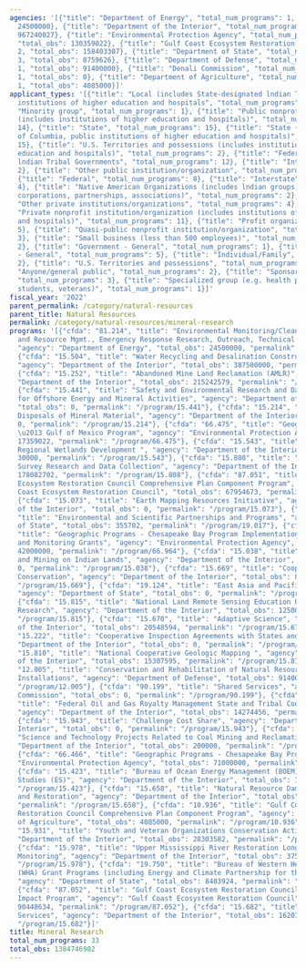 ```yaml
---
agencies: '[{"title": "Department of Energy", "total_num_programs": 1, "total_obs":
  24500000}, {"title": "Department of the Interior", "total_num_programs": 21, "total_obs":
  967240027}, {"title": "Environmental Protection Agency", "total_num_programs": 3,
  "total_obs": 130359022}, {"title": "Gulf Coast Ecosystem Restoration Council", "total_num_programs":
  2, "total_obs": 158403307}, {"title": "Department of State", "total_num_programs":
  3, "total_obs": 8759626}, {"title": "Department of Defense", "total_num_programs":
  1, "total_obs": 91400000}, {"title": "Denali Commission", "total_num_programs":
  1, "total_obs": 0}, {"title": "Department of Agriculture", "total_num_programs":
  1, "total_obs": 4085000}]'
applicant_types: '[{"title": "Local (includes State-designated lndian Tribes, excludes
  institutions of higher education and hospitals", "total_num_programs": 13}, {"title":
  "Minority group", "total_num_programs": 1}, {"title": "Public nonprofit institution/organization
  (includes institutions of higher education and hospitals)", "total_num_programs":
  14}, {"title": "State", "total_num_programs": 15}, {"title": "State (includes District
  of Columbia, public institutions of higher education and hospitals)", "total_num_programs":
  15}, {"title": "U.S. Territories and possessions (includes institutions of higher
  education and hospitals)", "total_num_programs": 2}, {"title": "Federally Recognized
  lndian Tribal Governments", "total_num_programs": 12}, {"title": "Intrastate", "total_num_programs":
  2}, {"title": "Other public institution/organization", "total_num_programs": 9},
  {"title": "Federal", "total_num_programs": 8}, {"title": "Interstate", "total_num_programs":
  4}, {"title": "Native American Organizations (includes lndian groups, cooperatives,
  corporations, partnerships, associations)", "total_num_programs": 2}, {"title":
  "Other private institutions/organizations", "total_num_programs": 4}, {"title":
  "Private nonprofit institution/organization (includes institutions of higher education
  and hospitals)", "total_num_programs": 11}, {"title": "Profit organization", "total_num_programs":
  5}, {"title": "Quasi-public nonprofit institution/organization", "total_num_programs":
  3}, {"title": "Small business (less than 500 employees)", "total_num_programs":
  2}, {"title": "Government - General", "total_num_programs": 1}, {"title": "Non-Government
  - General", "total_num_programs": 5}, {"title": "Individual/Family", "total_num_programs":
  2}, {"title": "U.S. Territories and possessions", "total_num_programs": 1}, {"title":
  "Anyone/general public", "total_num_programs": 2}, {"title": "Sponsored organization",
  "total_num_programs": 3}, {"title": "Specialized group (e.g. health professionals,
  students, veterans)", "total_num_programs": 1}]'
fiscal_year: '2022'
parent_permalink: /category/natural-resources
parent_title: Natural Resources
permalink: /category/natural-resources/mineral-research
programs: '[{"cfda": "81.214", "title": "Environmental Monitoring/Cleanup, Cultural
  and Resource Mgmt., Emergency Response Research, Outreach, Technical Analysis",
  "agency": "Department of Energy", "total_obs": 24500000, "permalink": "/program/81.214"},
  {"cfda": "15.504", "title": "Water Recycling and Desalination Construction Programs",
  "agency": "Department of the Interior", "total_obs": 387500000, "permalink": "/program/15.504"},
  {"cfda": "15.252", "title": "Abandoned Mine Land Reclamation (AMLR)", "agency":
  "Department of the Interior", "total_obs": 215242579, "permalink": "/program/15.252"},
  {"cfda": "15.441", "title": "Safety and Environmental Research and Data Collection
  for Offshore Energy and Mineral Activities", "agency": "Department of the Interior",
  "total_obs": 0, "permalink": "/program/15.441"}, {"cfda": "15.214", "title": "Non-Sale
  Disposals of Mineral Material", "agency": "Department of the Interior", "total_obs":
  0, "permalink": "/program/15.214"}, {"cfda": "66.475", "title": "Geographic Programs
  \u2013 Gulf of Mexico Program", "agency": "Environmental Protection Agency", "total_obs":
  17359022, "permalink": "/program/66.475"}, {"cfda": "15.543", "title": "Lake Tahoe
  Regional Wetlands Development ", "agency": "Department of the Interior", "total_obs":
  30000, "permalink": "/program/15.543"}, {"cfda": "15.808", "title": "U.S. Geological
  Survey Research and Data Collection", "agency": "Department of the Interior", "total_obs":
  178082702, "permalink": "/program/15.808"}, {"cfda": "87.051", "title": "Gulf Coast
  Ecosystem Restoration Council Comprehensive Plan Component Program", "agency": "Gulf
  Coast Ecosystem Restoration Council", "total_obs": 67954673, "permalink": "/program/87.051"},
  {"cfda": "15.073", "title": "Earth Mapping Resources Initiative", "agency": "Department
  of the Interior", "total_obs": 0, "permalink": "/program/15.073"}, {"cfda": "19.017",
  "title": "Environmental and Scientific Partnerships and Programs", "agency": "Department
  of State", "total_obs": 355702, "permalink": "/program/19.017"}, {"cfda": "66.964",
  "title": "Geographic Programs - Chesapeake Bay Program Implementation, Regulatory/Accountability
  and Monitoring Grants", "agency": "Environmental Protection Agency", "total_obs":
  42000000, "permalink": "/program/66.964"}, {"cfda": "15.038", "title": "Minerals
  and Mining on Indian Lands", "agency": "Department of the Interior", "total_obs":
  0, "permalink": "/program/15.038"}, {"cfda": "15.669", "title": "Cooperative Landscape
  Conservation", "agency": "Department of the Interior", "total_obs": 81300000, "permalink":
  "/program/15.669"}, {"cfda": "19.124", "title": "East Asia and Pacific Grants Program",
  "agency": "Department of State", "total_obs": 0, "permalink": "/program/19.124"},
  {"cfda": "15.815", "title": "National Land Remote Sensing Education Outreach and
  Research", "agency": "Department of the Interior", "total_obs": 1250000, "permalink":
  "/program/15.815"}, {"cfda": "15.670", "title": "Adaptive Science", "agency": "Department
  of the Interior", "total_obs": 20548594, "permalink": "/program/15.670"}, {"cfda":
  "15.222", "title": "Cooperative Inspection Agreements with States and Tribes", "agency":
  "Department of the Interior", "total_obs": 0, "permalink": "/program/15.222"}, {"cfda":
  "15.810", "title": "National Cooperative Geologic Mapping ", "agency": "Department
  of the Interior", "total_obs": 15307595, "permalink": "/program/15.810"}, {"cfda":
  "12.005", "title": "Conservation and Rehabilitation of Natural Resources on Military
  Installations", "agency": "Department of Defense", "total_obs": 91400000, "permalink":
  "/program/12.005"}, {"cfda": "90.199", "title": "Shared Services", "agency": "Denali
  Commission", "total_obs": 0, "permalink": "/program/90.199"}, {"cfda": "15.427",
  "title": "Federal Oil and Gas Royalty Management State and Tribal Coordination",
  "agency": "Department of the Interior", "total_obs": 14274456, "permalink": "/program/15.427"},
  {"cfda": "15.943", "title": "Challenge Cost Share", "agency": "Department of the
  Interior", "total_obs": 0, "permalink": "/program/15.943"}, {"cfda": "15.255", "title":
  "Science and Technology Projects Related to Coal Mining and Reclamation", "agency":
  "Department of the Interior", "total_obs": 200000, "permalink": "/program/15.255"},
  {"cfda": "66.466", "title": "Geographic Programs - Chesapeake Bay Program", "agency":
  "Environmental Protection Agency", "total_obs": 71000000, "permalink": "/program/66.466"},
  {"cfda": "15.423", "title": "Bureau of Ocean Energy Management (BOEM) Environmental
  Studies (ES)", "agency": "Department of the Interior", "total_obs": 13200000, "permalink":
  "/program/15.423"}, {"cfda": "15.658", "title": "Natural Resource Damage Assessment
  and Restoration", "agency": "Department of the Interior", "total_obs": 6623046,
  "permalink": "/program/15.658"}, {"cfda": "10.936", "title": "Gulf Coast Ecosystem
  Restoration Council Comprehensive Plan Component Program", "agency": "Department
  of Agriculture", "total_obs": 4085000, "permalink": "/program/10.936"}, {"cfda":
  "15.931", "title": "Youth and Veteran Organizations Conservation Activities", "agency":
  "Department of the Interior", "total_obs": 28303582, "permalink": "/program/15.931"},
  {"cfda": "15.978", "title": "Upper Mississippi River Restoration Long Term Resource
  Monitoring", "agency": "Department of the Interior", "total_obs": 3756769, "permalink":
  "/program/15.978"}, {"cfda": "19.750", "title": "Bureau of Western Hemisphere Affairs
  (WHA) Grant Programs (including Energy and Climate Partnership for the Americas)",
  "agency": "Department of State", "total_obs": 8403924, "permalink": "/program/19.750"},
  {"cfda": "87.052", "title": "Gulf Coast Ecosystem Restoration Council Oil Spill
  Impact Program", "agency": "Gulf Coast Ecosystem Restoration Council", "total_obs":
  90448634, "permalink": "/program/87.052"}, {"cfda": "15.682", "title": "Experienced
  Services", "agency": "Department of the Interior", "total_obs": 1620704, "permalink":
  "/program/15.682"}]'
title: Mineral Research
total_num_programs: 33
total_obs: 1384746982
---
```


